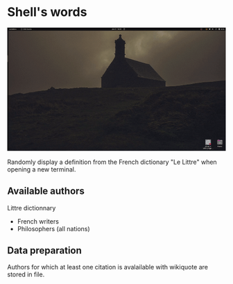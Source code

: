 # Shell's words

![](fig/shell_words_vid.gif)

Randomly display a definition from the French dictionary "Le Littre" when opening a new terminal.

## Available authors

Littre dictionnary

- French writers
- Philosophers (all nations)

## Data preparation

Authors for which at least one citation is avalailable with wikiquote are stored in file.

